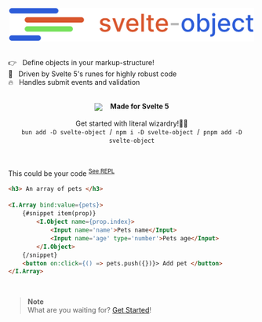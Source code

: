 <br>
<div align='center'><a href='https://github.com/Refzlund/svelte-object'><img src='https://github.com/Refzlund/svelte-object/blob/master/logo.png' width=500></img></a></div>
<br>

👉   Define objects in your markup-structure!  
💫   Driven by Svelte 5's runes for highly robust code  
🔥   Handles submit events and validation

<br>

<div align='center'>
	<img src='https://upload.wikimedia.org/wikipedia/commons/1/1b/Svelte_Logo.svg' width=20 align='center'>   
	<b>Made for Svelte 5</b>
</div>

<br>

<div align='center'>Get started with literal wizardry!🧙‍♂️</div>
<div align='center'><code>bun add -D svelte-object</code>  /  <code>npm i -D svelte-object</code>  /  <code>pnpm add -D svelte-object</code></div>

<br>
<br>

This could be your code <sup><a href='https://svelte-5-preview.vercel.app/#H4sIAAAAAAAACrVYzZLbuBF-lY52XZQmFDVyyuUtmuJksnHVOpVdb61de7F8AMmmBBsEGADUzITFe5JLKrdULps3ybvsE-wjpADwfzQ7STk5jEoCur9udDcaX0-9yClDtQjf1QtOClyEi-uyXPgLfVeaH-qETOPCXyhRydSsRCqVtNTACD_sPK28eM_32vzRohRSw7fkgJBLUYAXbMyPwIF4Ti7aOACjxiEyAnFk5eKFvyhERnOK2SLUssLG770yAp_k1gUQBa9ax5z-WiQfMNXeSOoVLyvde29_Td3fa4YaRPIBdvC50kTjsgZywBC2W2hWxgjhd50ckXKQq3iGOeWYjaQ6Oa3lGDCjiiQMsxBywhRCs3KyecVTTQWHQpzwlcZiSXmGtyHwqkhQ-pBRiVaiW1pBbR3v3CF3vZ1AcVKqo9BLImVroD2ePqLxx4LDLwdUJ0LzZSux28F6u-rlLX7AkB_0EdawPSM-FhkUL2FsnnRQ76wD74edpN-xmu0OkbKVhB0kw5qTMSpmrZnUHux5lAtZgOCqSgqqdzXCLoYaMCglnpDr32JOKqaXK2ia2PkXvQpe25qBhPIsPBFW4a4WyYfGLZg80qTSqHa1-d6A4G9a-OVp5QykgivBMGDisPSccY2Z599Ly2nVmdZ7HZUS4ygVGcb17968_iZQWlJ-oPnd0lhaNVEiY_dXaS04CJ4ymn7c1Utr1wgFXV3BDn4xWWjit-JwYNhXXrRxMHG0sTajjbHvXBl_Ru7GSPxDRSVm87gE5vo2UFC-q3_VxN-QAiN3rSZYURm_lXegkJk64wdzo4DwDEqJSpmF_eIl1yj3iwBeabihjMGJMJoRjZBTZJmy8oKDqtIUlfLBhRa0AH1EcHcdbqg-ggtjl5r2hEG0KeMzRzMtZ-e52-SBOc_OIwf03KG2XzTx9WF2qIdSIGVQVuq4rJtVE19nQ5BbtYyeIGVEqZ1nq9zr_DGFd20vb2vf7k6CTaRsevG9rj9TnJYlaqCmTZRSlKtm2J4aMyJePN59qNQNTmC_NzP5Pl6th218njZ9bcTXs9TPNc8bCkjzqKazmXjxb84LRpvuNA-e0kI4s7aXPHq-_6NTD5ePKhlNcTm46cN21cTfoXkQZuX0CFz_hMzB4Kcf_vbnn37467_gfwC47hD_9DBitMnoaVy7m7Z2-4I1obL1392UXmMaRD6t60RUPPPiocccUSFQkwsFRCJYAdMh2o6QfAjMw7F93_UEsG3pSHPblUwfMXfFKBvNUcuoP6O5ydBV8G77fvCb3itsh2-K-meEWkfI3US0DpEpnIN3HXuON1uvNzTvVPkk5rx9XNownX1iRPLBB14x5oMHAN6qaSPksHp1Hm3Mq-pywfc8UvqOYZuasuMiJckyyg8hXL5wCwWRB8q7303nVuDy02olQmYoQ9iWt6AEoxkcFSPLSx8un7i_4OnqxczCVmJhP16MQdaSZLRSIQTPuq3eaHhgIiFsmYjsrmdPnYMObqo10rnoFXLB9TonBWV3IVxLSpgPXyE7oaYp8UERrtYKJc3HMJaQtAAZVSUjdyEcJM1a583XNam0WOdM3IQgxU23Q8pwOGYL50rovwFMBasK_iCmS4q5AZ_o5cjJUiKYSrqHmDCRfmwVb2imjyFsLy-fdCtHqnGtSpJiaFjCubyfT_mz8nYcpLHthKQfD_Zmr1PBhAxNhU0KbPtsNY5GtHH1_XOTi239nzS61PC9aQu-pSLmu6E9VPCXhqUOqxV-K0Wp7om9NT-bxyYfq1TDm5Y1TOXHgnaQUlqeA9yceqsb1zzuafKqeEyz5VqTCFD1XUcxzx5lpO-5xFLDF3OSItiwAN5q5JkaRapLe3qkLJPIr8Lu-L7bMDG5CuGrt1__3mbxJcMCuX7nmQ3vfTezbC4uRuGGi03bM6hBdIfpusjtbKXjRlchJEIwJHxy18zMU4MTtU-DGd7MQ2E6-3LlT_0PQTEx9t3vx6qCch8Kcuv3bMzvtoIgkKisuSZsY7WDz80jrparYUa19r8URSk4ch26OEaEuzcZb22izGyjB2a-g6XxI5xX4w68XMgUPUscpshBp21VV_fAW1q_g-U5Zbe7nM_Lgn_foU68sVfIHqLv3DRfYqAlPRxQBgmrhhF6r4cqXOIQypXbbrqI8qoIqPqaciNkI29aQiultJxsrmZa5NZukNup_HTZmpr8J2XPI5sQRyP0kapdPQ1NM2IYULdZb6AeQuN4xjA5dHU1mR4sv6oUhpblmfiMSr9fd2l4ze3QNjATRhJkcf1riTxDacv1KliuGrD0qYtnc2HJSrRx4g_wmpasDyP31TDNQm1qp3l0dLFm7QZKKeRoQBrTSLvnxT_-5e9QD8JBgUqRAzZT-jrmWSP8GyI55YcHLLS7XvzjP_7Z2miXHrcybIx5c7Sx5RDPaZi958byYw-4xqJkRONaihsVgnnP7cf4KQ-ezomQC03fWN0jKjEbHs3uYDMZIQk_4BjKJv8-Y4Tg-bPhbbc0S9E_YgjBF3NnXL3MESx5m6KcZZbLp5eXvqUcPjy7fLJ6jEBOnJlTMetKmIu06l8dUWlGOYbABe_oS78247gjV55bHvL8P-Uh75t_A-IBC2_jFQAA'>See REPL</a></sup>

```html
<h3> An array of pets </h3>

<I.Array bind:value={pets}>
	{#snippet item(prop)}
		<I.Object name={prop.index}>
			<Input name='name'>Pets name</Input>
			<Input name='age' type='number'>Pets age</Input>
		</I.Object>
	{/snippet}
	<button on:click={() => pets.push({})}> Add pet </button>
</I.Array>
```

<br>

> **Note**  
> What are you waiting for? [Get Started](https://github.com/Refzlund/svelte-object/wiki/Basic-Usage)!

<br>
<br>